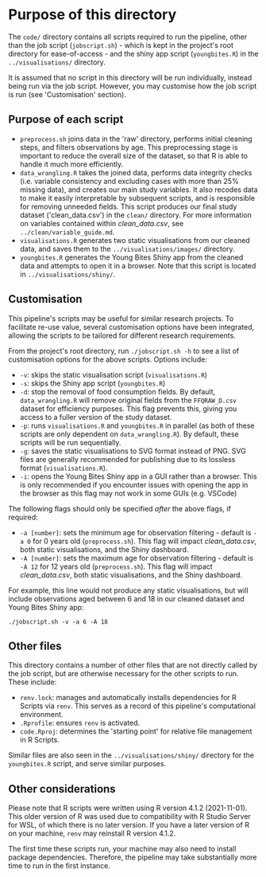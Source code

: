 # Purpose of this directory

The `code/` directory contains all scripts required to run the pipeline, other than the job script (`jobscript.sh`) - which is kept in the project's root directory for ease-of-access - and the shiny app script (`youngbites.R`) in the `../visualisations/` directory.

It is assumed that no script in this directory will be run individually, instead being run via the job script. However, you may customise how the job script is run (see 'Customisation' section).

## Purpose of each script
 
* `preprocess.sh` joins data in the 'raw' directory, performs initial cleaning steps, and filters observations by age. This preprocessing stage is important to reduce the overall size of the dataset, so that R is able to handle it much more efficiently.
* `data_wrangling.R` takes the joined data, performs data integrity checks (i.e. variable consistency and excluding cases with more than 25% missing data), and creates our main study variables. It also recodes data to make it easily interpretable by subsequent scripts, and is responsible for removing unneeded fields. This script produces our final study dataset ('clean_data.csv') in the `clean/` directory. For more information on variables contained within *clean_data.csv*, see `../clean/variable_guide.md`.
* `visualisations.R` generates two static visualisations from our cleaned data, and saves them to the `../visualisations/images/` directory.
* `youngbites.R` generates the Young Bites Shiny app from the cleaned data and attempts to open it in a browser. Note that this script is located in `../visualisations/shiny/`.


## Customisation

This pipeline's scripts may be useful for similar research projects. To facilitate re-use value, several customisation options have been integrated, allowing the scripts to be tailored for different research requirements.

From the project's root directory, run `./jobscript.sh -h` to see a list of customisation options for the above scripts. Options include:

* `-v`: skips the static visualisation script (`visualisations.R`)
* `-s`: skips the Shiny app script (`youngbites.R`)
* `-d`: stop the removal of food consumption fields. By default, `data_wrangling.R` will remove original fields from the `FFQRAW_D.csv` dataset for efficiency purposes. This flag prevents this, giving you access to a fuller version of the study dataset.
* `-p`: runs `visualisations.R` and `youngbites.R` in parallel (as both of these scripts are only dependent on `data_wrangling.R`). By default, these scripts will be run sequentially.
* `-g`: saves the static visualisations to SVG format instead of PNG. SVG files are generally recommended for publishing due to its lossless format (`visualisations.R`).
* `-i`: opens the Young Bites Shiny app in a GUI rather than a browser. This is only recommended if you encounter issues with opening the app in the browser as this flag may not work in some GUIs (e.g. VSCode)

The following flags should only be specified *after* the above flags, if required:

* `-a [number]`: sets the minimum age for observation filtering - default is `-a 0` for 0 years old (`preprocess.sh`). This flag will impact *clean_data.csv*, both static visualisations, and the Shiny dashboard.
* `-A [number]`: sets the maximum age for observation filtering - default is `-A 12` for 12 years old (`preprocess.sh`). This flag will impact *clean_data.csv*, both static visualisations, and the Shiny dashboard.

For example, this line would not produce any static visualisations, but will include observations aged between 6 and 18 in our cleaned dataset and Young Bites Shiny app:
```
./jobscript.sh -v -a 6 -A 18
```

## Other files

This directory contains a number of other files that are not directly called by the job script, but are otherwise necessary for the other scripts to run. These include:
* `renv.lock`: manages and automatically installs dependencies for R Scripts via `renv`. This serves as a record of this pipeline's computational environment.
* `.Rprofile`: ensures `renv` is activated.
* `code.Rproj`: determines the 'starting point' for relative file management in R Scripts.

Similar files are also seen in the `../visualisations/shiny/` directory for the `youngbites.R` script, and serve similar purposes.

## Other considerations

Please note that R scripts were written using R version 4.1.2 (2021-11-01). This older version of R was used due to compatibility with R Studio Server for WSL, of which there is no later version. If you have a later version of R on your machine, `renv` may reinstall R version 4.1.2.

The first time these scripts run, your machine may also need to install package dependencies. Therefore, the pipeline may take substantially more time to run in the first instance.